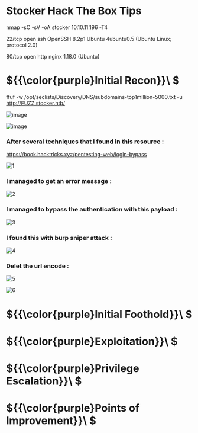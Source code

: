 # Stocker Hack The Box Tips

nmap -sC -sV -oA stocker 10.10.11.196 -T4

22/tcp open  ssh     OpenSSH 8.2p1 Ubuntu 4ubuntu0.5 (Ubuntu Linux; protocol 2.0)

80/tcp open  http    nginx 1.18.0 (Ubuntu)

# ${{\color{purple}Initial Recon}}\ $

ffuf -w /opt/seclists/Discovery/DNS/subdomains-top1million-5000.txt -u http://FUZZ.stocker.htb/

![image](https://user-images.githubusercontent.com/123066149/221412809-e0e3d7d7-885d-42c7-ba78-1797f9af88d3.png)

![image](https://user-images.githubusercontent.com/123066149/221412903-86651091-7b69-4c0d-bcd6-edac6a36c7d6.png)

### After several techniques that I found in this resource :

https://book.hacktricks.xyz/pentesting-web/login-bypass

![1](https://user-images.githubusercontent.com/123066149/221413154-f34bf355-462e-4223-acd4-ff2e4fabd5d1.PNG)

### I managed to get an error message :

![2](https://user-images.githubusercontent.com/123066149/221413230-f9a77189-539d-44e8-b14d-9085b09ffcbe.PNG)

### I managed to bypass the authentication with this payload :

![3](https://user-images.githubusercontent.com/123066149/221413358-9bfebf0f-2452-424f-ba06-855b408927f2.PNG)

### I found this with burp sniper attack :

![4](https://user-images.githubusercontent.com/123066149/221413666-3af09096-91d9-4872-9c4b-f93a2ac1880c.PNG)

### Delet the url encode :

![5](https://user-images.githubusercontent.com/123066149/221413668-4c6ff2a1-c2af-442d-b2c2-289e23856004.PNG)

![6](https://user-images.githubusercontent.com/123066149/221413675-0fc96cf4-fd0a-4b51-9455-9e429ee8ffca.PNG)


# ${{\color{purple}Initial Foothold}}\ $

# ${{\color{purple}Exploitation}}\ $

# ${{\color{purple}Privilege Escalation}}\ $

# ${{\color{purple}Points of Improvement}}\ $
